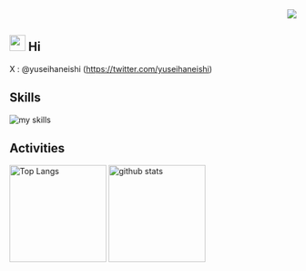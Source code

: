 <div align="right">
  <img src="https://komarev.com/ghpvc/?username=yuseihaneishi" />
</div>

## <img src="https://media.giphy.com/media/hvRJCLFzcasrR4ia7z/giphy.gif" width="28"> Hi
X : @yuseihaneishi (https://twitter.com/yuseihaneishi)
<br>

## Skills
<img alt="my skills" src="https://skillicons.dev/icons?theme=dark&perline=7&i=python,go,c" />
<br>

## Activities
<div align="left"> 
  <img alt="Top Langs" height="170px" src="https://github-readme-stats.vercel.app/api?username=yuseihaneishi&theme=vue-dark&layout=compact" />
  <img alt="github stats" height="170px" src="https://github-readme-stats.vercel.app/api/top-langs/?username=yuseihaneishi&theme=vue-dark&layout=compact" />
</div>
